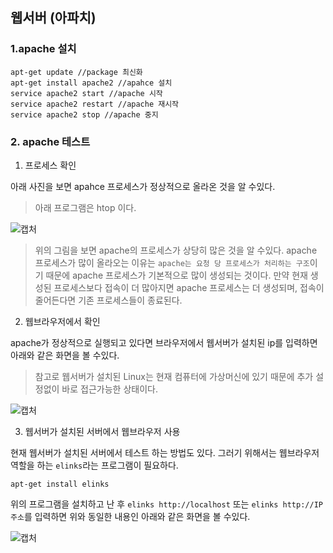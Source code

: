 ## 웹서버 (아파치)

### 1.apache 설치

```
apt-get update //package 최신화
apt-get install apache2 //apahce 설치
service apache2 start //apache 시작
service apache2 restart //apache 재시작
service apache2 stop //apache 중지
```

### 2. apache 테스트

1. 프로세스 확인

아래 사진을 보면 apahce 프로세스가 정상적으로 올라온 것을 알 수있다.
> 아래 프로그램은 htop 이다.

![캡처](https://user-images.githubusercontent.com/31675104/65374706-d1532300-dcc7-11e9-96d5-40d3a4272748.PNG)

> 위의 그림을 보면 apache의 프로세스가 상당히 많은 것을 알 수있다. apache 프로세스가 많이 올라오는 이유는 `apache는 요청 당 프로세스가 처리하는 구조`이기 때문에 apache 프로세스가 기본적으로 많이 생성되는 것이다. 만약 현재 생성된 프로세스보다 접속이 더 많아지면 apache 프로세스는 더 생성되며, 접속이 줄어든다면 기존 프로세스들이 종료된다.


2. 웹브라우저에서 확인

apache가 정상적으로 실행되고 있다면 브라우저에서 웹서버가 설치된 ip를 입력하면 아래와 같은 화면을 볼 수있다. 

> 참고로 웹서버가 설치된 Linux는 현재 컴퓨터에 가상머신에 있기 때문에 추가 설정없이 바로 접근가능한 상태이다.

![캡처](https://user-images.githubusercontent.com/31675104/65374780-b3d28900-dcc8-11e9-87ca-04da684ce62a.PNG)

3. 웹서버가 설치된 서버에서 웹브라우저 사용

현재 웹서버가 설치된 서버에서 테스트 하는 방법도 있다. 그러기 위해서는 웹브라우저 역할을 하는 `elinks`라는 프로그램이 필요하다.

```
apt-get install elinks
```

위의 프로그램을 설치하고 난 후 `elinks http://localhost` 또는 `elinks http://IP주소`를 입력하면 위와 동일한 내용인 아래와 같은 화면을 볼 수있다.

![캡처](https://user-images.githubusercontent.com/31675104/65374820-365b4880-dcc9-11e9-898d-aabb1ec4bed0.PNG)





